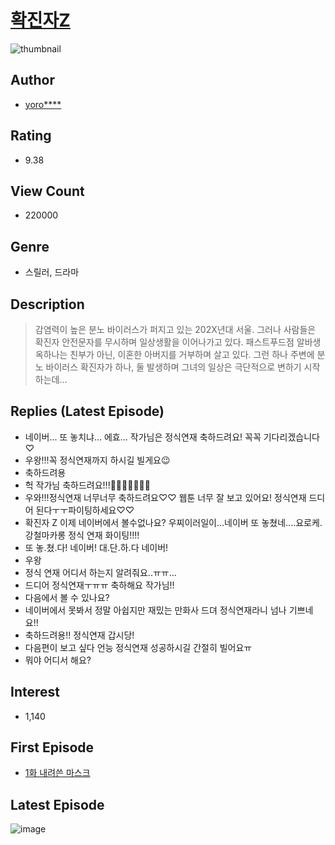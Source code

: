 # [확진자Z](https://comic.naver.com/bestChallenge/list?titleId=765332)
![thumbnail](https://image-comic.pstatic.net/user_contents_data/challenge_comic/2021/02/26/342677/thumbnail_202x164923460fb_d649_46bc_90e1_af2fcecbc3a0_00005610.JPEG)

## Author
- [yoro****](https://comic.naver.com/artistTitle?id=342677)

## Rating
- 9.38

## View Count
- 220000

## Genre
- 스릴러, 드라마

## Description
> 감염력이 높은 분노 바이러스가 퍼지고 있는 202X년대 서울. 그러나 사람들은 확진자 안전문자를 무시하며 일상생활을 이어나가고 있다. 패스트푸드점 알바생 옥하나는 친부가 아닌, 이혼한 아버지를 거부하며 살고 있다. 그런 하나 주변에 분노 바이러스 확진자가 하나, 둘 발생하며 그녀의 일상은 극단적으로 변하기 시작하는데...

## Replies (Latest Episode)
- 네이버... 또 놓치냐... 에효... 작가님은 정식연재 축하드려요! 꼭꼭 기다리겠습니다♡
- 우왕!!!꼭 정식연재까지 하시길 빌게요😉
- 축하드려용
- 헉 작가님 축하드려요!!!🥺👏🏻👏🏻👏🏻
- 우와!!!정식연재 너무너무 축하드려요♡♡ 웹툰 너무 잘 보고 있어요! 정식연재 드디어 된다ㅜㅜ파이팅하세요♡♡
- 확진자 Z 이제 네이버에서 볼수없나요? 우찌이러일이...네이버 또 놓쳤네....요로케.강철마카롱 정식 연재 화이팅!!!!
- 또 놓.쳤.다! 네이버! 대.단.하.다 네이버!
- 우왕
- 정식 연재 어디서 하는지 알려줘요..ㅠㅠ...
- 드디어 정식연재ㅜㅠㅠ 축하해요 작가님!!
- 다음에서 볼 수 있나요?
- 네이버에서 못봐서 정말 아쉽지만 재밌는 만화사 드뎌 정식연재라니 넘나 기쁘네요!!
- 축하드려용!! 정식연재 갑시당!
- 다음편이 보고 싶다 언능 정식연재 성공하시길 간절히 빌어요ㅠ
- 뭐야 어디서 해요?

## Interest
- 1,140

## First Episode
- [1화 내려쓴 마스크](https://comic.naver.com/bestChallenge/detail?titleId=765332&no=2)

## Latest Episode
![image](https://image-comic.pstatic.net/user_contents_data/challenge_comic/2021/04/29/342677/upload_3558233144087949879.jpeg)
